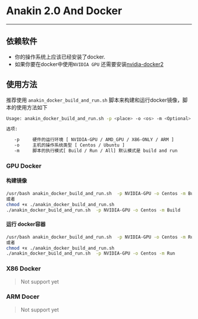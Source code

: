# Anakin 2.0 And Docker
---

## 依赖软件

+ 你的操作系统上应该已经安装了docker.
+ 如果你要在docker中使用`NVIDIA GPU` 还需要安装[nvidia-docker2](https://github.com/NVIDIA/nvidia-docker/wiki/Installation-(version-2.0))

## 使用方法

推荐使用 `anakin_docker_build_and_run.sh` 脚本来构建和运行docker镜像，脚本的使用方法如下

```bash
Usage: anakin_docker_build_and_run.sh -p <place> -o <os> -m <Optional>

选项:

   -p     硬件的运行环境 [ NVIDIA-GPU / AMD_GPU / X86-ONLY / ARM ]
   -o     主机的操作系统类型 [ Centos / Ubuntu ]
   -m     脚本的执行模式[ Build / Run / All] 默认模式是 build and run
```

### GPU Docker
#### 构建镜像
```bash
/usr/bash anakin_docker_build_and_run.sh  -p NVIDIA-GPU -o Centos -m Build
或者
chmod +x ./anakin_docker_build_and_run.sh
./anakin_docker_build_and_run.sh  -p NVIDIA-GPU -o Centos -m Build
```

#### 运行 docker容器
```bash
/usr/bash anakin_docker_build_and_run.sh  -p NVIDIA-GPU -o Centos -m Run
或者
chmod +x ./anakin_docker_build_and_run.sh
./anakin_docker_build_and_run.sh  -p NVIDIA-GPU -o Centos -m Run
```

### X86 Docker

> Not support yet

### ARM Docer

> Not support yet
